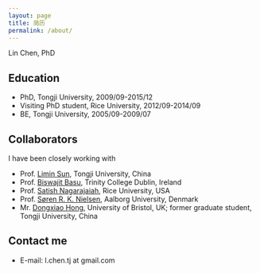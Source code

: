 ```yaml
---
layout: page
title: 简历
permalink: /about/
---
```


Lin Chen, PhD

## Education

- PhD, Tongji University, 2009/09-2015/12
- Visiting PhD student, Rice University, 2012/09-2014/09
- BE, Tongji University, 2005/09-2009/07

## Collaborators

I have been closely working with
- Prof. [Limin Sun](http://shmc.tongji.edu.cn/), Tongji University, China
- Prof. [Biswajit Basu](https://www.tcd.ie/research/profiles/?profile=basub), Trinity College Dublin, Ireland
- Prof. [Satish Nagarajaiah](http://satishnagarajaiah.rice.edu/), Rice University, USA
- Prof. [Søren R. K. Nielsen](http://vbn.aau.dk/en/persons/soeren-rk-nielsen(8e5a06f6-98a9-46a4-868b-30747de834a7).html), Aalborg University, Denmark
- Mr. [Dongxiao Hong](http://www.bristol.ac.uk/engineering/people/dongxiao-hong/overview.html), University of Bristol, UK; former graduate student, Tongji University, China

## Contact me

- E-mail: l.chen.tj at gmail.com
